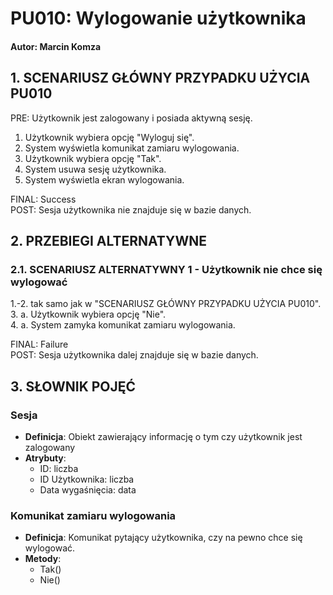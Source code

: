 # PU010: Wylogowanie użytkownika

#### Autor: Marcin Komza

## 1. SCENARIUSZ GŁÓWNY PRZYPADKU UŻYCIA PU010

PRE: Użytkownik jest zalogowany i posiada aktywną sesję.

1. Użytkownik wybiera opcję "Wyloguj się".
2. System wyświetla komunikat zamiaru wylogowania.
3. Użytkownik wybiera opcję "Tak".
4. System usuwa sesję użytkownika.
5. System wyświetla ekran wylogowania.

FINAL: Success\
POST: Sesja użytkownika nie znajduje się w bazie danych.

## 2. PRZEBIEGI ALTERNATYWNE

### 2.1. SCENARIUSZ ALTERNATYWNY 1 - Użytkownik nie chce się wylogować

1.-2. tak samo jak w "SCENARIUSZ GŁÓWNY PRZYPADKU UŻYCIA PU010".\
3. a. Użytkownik wybiera opcję "Nie".\
4. a. System zamyka komunikat zamiaru wylogowania.

FINAL: Failure\
POST: Sesja użytkownika dalej znajduje się w bazie danych.

## 3. SŁOWNIK POJĘĆ

### Sesja  
- **Definicja**: Obiekt zawierający informację o tym czy użytkownik jest zalogowany  
- **Atrybuty**: 
  - ID: liczba
  - ID Użytkownika: liczba
  - Data wygaśnięcia: data

### Komunikat zamiaru wylogowania
- **Definicja**: Komunikat pytający użytkownika, czy na pewno chce się wylogować. 
- **Metody**: 
  - Tak()
  - Nie()
